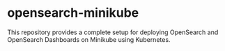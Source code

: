# opensearch-minikube
This repository provides a complete setup for deploying OpenSearch and OpenSearch Dashboards on Minikube using Kubernetes.
